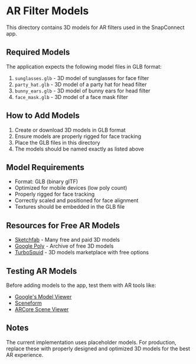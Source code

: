 # AR Filter Models

This directory contains 3D models for AR filters used in the SnapConnect app.

## Required Models

The application expects the following model files in GLB format:

1. `sunglasses.glb` - 3D model of sunglasses for face filter
2. `party_hat.glb` - 3D model of a party hat for head filter
3. `bunny_ears.glb` - 3D model of bunny ears for head filter
4. `face_mask.glb` - 3D model of a face mask filter

## How to Add Models

1. Create or download 3D models in GLB format
2. Ensure models are properly rigged for face tracking
3. Place the GLB files in this directory
4. The models should be named exactly as listed above

## Model Requirements

- Format: GLB (binary glTF)
- Optimized for mobile devices (low poly count)
- Properly rigged for face tracking
- Correctly scaled and positioned for face alignment
- Textures should be embedded in the GLB file

## Resources for Free AR Models

- [Sketchfab](https://sketchfab.com/) - Many free and paid 3D models
- [Google Poly](https://poly.google.com/) - Archive of free 3D models
- [TurboSquid](https://www.turbosquid.com/) - 3D models marketplace with free options

## Testing AR Models

Before adding models to the app, test them with AR tools like:
- [Google's Model Viewer](https://modelviewer.dev/)
- [Sceneform](https://github.com/SceneView/sceneform-android)
- [ARCore Scene Viewer](https://developers.google.com/ar/develop/scene-viewer)

## Notes

The current implementation uses placeholder models. For production, replace these with properly designed and optimized 3D models for the best AR experience. 